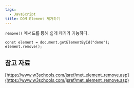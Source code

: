 ```yaml
---
tags:
  - JavaScript
title: DOM Element 제거하기
---
```


`remove()` 메서드를 통해 쉽게 제거가 가능하다.

```
const element = document.getElementById("demo");
element.remove();

```

## 참고 자료

[https://www.w3schools.com/jsref/met_element_remove.asp](https://www.w3schools.com/jsref/met_element_remove.asp)
